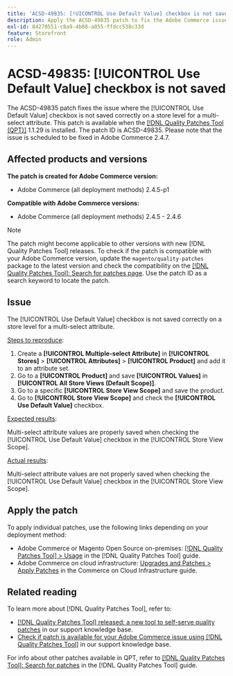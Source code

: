 ```yaml
---
title: 'ACSD-49835: [!UICONTROL Use Default Value] checkbox is not saved'
description: Apply the ACSD-49835 patch to fix the Adobe Commerce issue where the [!UICONTROL Use Default Value] checkbox is not saved correctly on a store level for a multi-select attribute.
exl-id: 84270551-c8a9-4b08-a055-ffdcc538c33d
feature: Storefront
role: Admin
---
```

# ACSD-49835: [!UICONTROL Use Default Value] checkbox is not saved

The ACSD-49835 patch fixes the issue where the [!UICONTROL Use Default Value] checkbox is not saved correctly on a store level for a multi-select attribute. This patch is available when the [[!DNL Quality Patches Tool (QPT)]](https://experienceleague.adobe.com/en/docs/commerce-knowledge-base/kb/announcements/commerce-announcements/magento-quality-patches-released-new-tool-to-self-serve-quality-patches) 1.1.29 is installed. The patch ID is ACSD-49835. Please note that the issue is scheduled to be fixed in Adobe Commerce 2.4.7.

## Affected products and versions

**The patch is created for Adobe Commerce version:**

* Adobe Commerce (all deployment methods)  2.4.5-p1

**Compatible with Adobe Commerce versions:**

* Adobe Commerce (all deployment methods) 2.4.5 - 2.4.6

>[!NOTE]
>
>The patch might become applicable to other versions with new [!DNL Quality Patches Tool] releases. To check if the patch is compatible with your Adobe Commerce version, update the `magento/quality-patches` package to the latest version and check the compatibility on the [[!DNL Quality Patches Tool]: Search for patches page](https://experienceleague.adobe.com/tools/commerce-quality-patches/index.html). Use the patch ID as a search keyword to locate the patch.

## Issue

The [!UICONTROL Use Default Value] checkbox is not saved correctly on a store level for a multi-select attribute.

<u>Steps to reproduce</u>:

1. Create a **[!UICONTROL Multiple-select Attribute]** in **[!UICONTROL Stores]** > **[!UICONTROL Attributes]** > **[!UICONTROL Product]** and add it to an attribute set.
1. Go to a **[!UICONTROL Product]** and save **[!UICONTROL Values]** in **[!UICONTROL All Store Views (Default Scope)]**.
1. Go to a specific **[!UICONTROL Store View Scope]** and save the product.
1. Go to **[!UICONTROL Store View Scope]** and check the **[!UICONTROL Use Default Value]** checkbox. 

<u>Expected results</u>:

Multi-select attribute values are properly saved when checking the [!UICONTROL Use Default Value] checkbox in the [!UICONTROL Store View Scope].

<u>Actual results</u>:

Multi-select attribute values are not properly saved when checking the [!UICONTROL Use Default Value] checkbox in the [!UICONTROL Store View Scope].

## Apply the patch

To apply individual patches, use the following links depending on your deployment method:

* Adobe Commerce or Magento Open Source on-premises: [[!DNL Quality Patches Tool] > Usage](https://experienceleague.adobe.com/docs/commerce-operations/tools/quality-patches-tool/usage.html) in the [!DNL Quality Patches Tool] guide.
* Adobe Commerce on cloud infrastructure: [Upgrades and Patches > Apply Patches](https://experienceleague.adobe.com/docs/commerce-cloud-service/user-guide/develop/upgrade/apply-patches.html) in the Commerce on Cloud Infrastructure guide.

## Related reading

To learn more about [!DNL Quality Patches Tool], refer to:

* [[!DNL Quality Patches Tool] released: a new tool to self-serve quality patches](https://experienceleague.adobe.com/en/docs/commerce-knowledge-base/kb/announcements/commerce-announcements/magento-quality-patches-released-new-tool-to-self-serve-quality-patches) in our support knowledge base.
* [Check if patch is available for your Adobe Commerce issue using [!DNL Quality Patches Tool]](/help/support-tools/patches-available-in-qpt-tool/check-patch-for-magento-issue-with-magento-quality-patches.md) in our support knowledge base.

For info about other patches available in QPT, refer to [[!DNL Quality Patches Tool]: Search for patches](https://experienceleague.adobe.com/tools/commerce-quality-patches/index.html) in the [!DNL Quality Patches Tool] guide.
